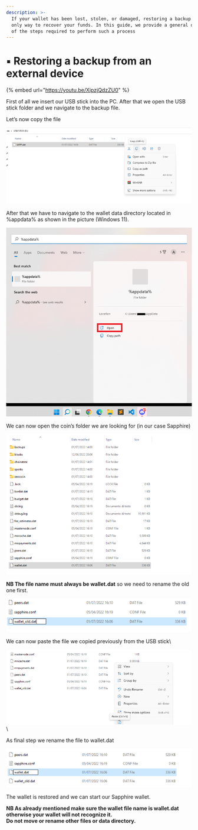 ```yaml
---
description: >-
  If your wallet has been lost, stolen, or damaged, restoring a backup is the
  only way to recover your funds. In this guide, we provide a general overview
  of the steps required to perform such a process
---
```


# ▪ Restoring a backup from an external device

{% embed url="https://youtu.be/XipzjQdzZU0" %}

First of all we insert our USB stick into the PC. After that we open the USB stick folder and we navigate to the backup file.

Let’s now copy the file

![](<../../.gitbook/assets/0 (2)>)

After that we have to navigate to the wallet data directory located in %appdata% as shown in the picture (Windows 11).

![](<../../.gitbook/assets/1 (3)>)

We can now open the coin’s folder we are looking for (in our case Sapphire)

![](../../.gitbook/assets/2)

**NB The file name must always be wallet.dat** so we need to rename the old one first.

![](<../../.gitbook/assets/3 (1)>)

We can now paste the file we copied previously from the USB stick\


![](<../../.gitbook/assets/4 (3)>)\


As final step we rename the file to wallet.dat

![](<../../.gitbook/assets/5 (2)>)

The wallet is restored and we can start our Sapphire wallet.

**NB As already mentioned make sure the wallet file name is wallet.dat otherwise your wallet will not recognize it.**\
**Do not move or rename other files or data directory.**

